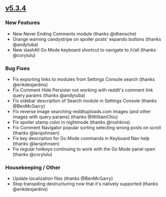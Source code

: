 ## [v5.3.4](https://github.com/honestbleeps/Reddit-Enhancement-Suite/releases/v5.3.4)

### New Features

- New Never Ending Comments module (thanks @dhensche)
- Orange warning candystripe on spoiler posts' expando buttons (thanks @andytuba)
- New slashAll Go Mode keyboard shortcut to navigate to /r/all (thanks @corylulu)

### Bug Fixes

- Fix exporting links to modules from Settings Console search (thanks @erikdesjardins)
- Fix Comment Hide Persister not working with reddit's comment link query params (thanks @andytuba)
- Fix sidebar description of Search module in Settings Console (thanks @BenMcGarry)
- Fix reverse image searching reddituploads.com images (and other images with query params) (thanks @WilliamChiu)
- Fix spoiler stamp color in nightmode (thanks @roshkins)
- Fix Comment Navigator popular sorting selecting wrong posts on scroll (thanks @larsjohnsen)
- Fix key description for Go Mode commands in Keyboard Nav help (thanks @larsjohnsen)
- Fix regular hotkeys continuing to work with the Go Mode panel open (thanks @corylulu)

### Housekeeping / Other

- Update localization files (thanks @BenMcGarry)
- Stop transpiling destructuring now that it's natively supported (thanks @erikdesjardins)

